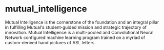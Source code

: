 # mutual_intelligence
Mutual Intelligence is the cornerstone of the foundation and an integral pillar in fulfilling Mutual's student-guided mission and strategic trajectory of innovation. Mutual Intelligence is a multi-pooled and Convolutional Neural Network configured machine learning program trained on a myriad of custom-derived hand pictures of ASL letters.
